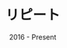 ---
path: "/build/ripiito"
link: "https://beta.ripiito.com/"
title: "リピート"
date: "2016 - Present"
role: "Designer / Developer"
description: "リピート is a Japanese language spaced-repetition system. Compared to popular products like Anki, リピート is designed to test users for their ability to produce instead of recognize, as well as include tests for verb and adjective conjugations."
image: "./img/ripiito.png"
tools: [Ruby on Rails, React Native, React]
roles: [designer, developer, entrepreneur]
order: 5
--- 